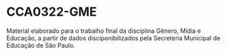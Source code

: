 # CCA0322-GME
Material elaborado para o trabalho final da disciplina Gênero, Mídia e Educação, a partir de dados disciponibilizados pela Secreteria Municipal de Educação de São Paulo.
